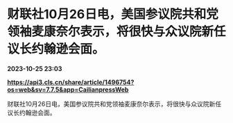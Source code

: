 # 财联社10月26日电，美国参议院共和党领袖麦康奈尔表示，将很快与众议院新任议长约翰逊会面。

**2023-10-25 23:03**

**https://api3.cls.cn/share/article/1496754?os=web&sv=7.7.5&app=CailianpressWeb**

财联社10月26日电，美国参议院共和党领袖麦康奈尔表示，将很快与众议院新任议长约翰逊会面。